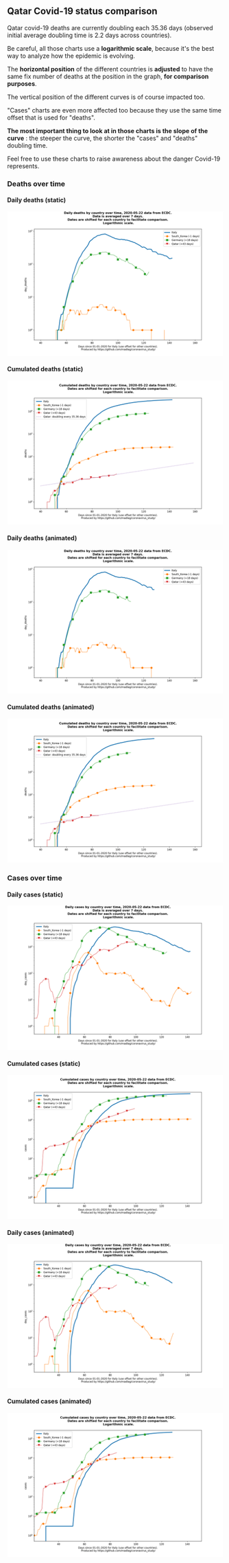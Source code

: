 ## Qatar Covid-19 status comparison 

Qatar covid-19 deaths are currently doubling each 35.36 days (observed initial average doubling time is 2.2 days across countries).



Be careful, all those charts use a **logarithmic scale**, because it's the best way to analyze how the epidemic is evolving.
 
The **horizontal position** of the different countries is **adjusted** to have the same fix number of deaths at the position in the graph, **for comparison purposes**.

The vertical position of the different curves is of course impacted too.

"Cases" charts are even more affected too because they use the same time offset that is used for "deaths".

**The most important thing to look at in those charts is the slope of the curve** : the steeper the curve, the shorter the "cases" and "deaths" doubling time.

Feel free to use these charts to raise awareness about the danger Covid-19 represents. 


 
### Deaths over time
 
#### Daily deaths (static)
![Qatar covid-19 daily deaths static chart](https://raw.githubusercontent.com/madlag/coronavirus_study/master/notebooks/graphs/2020-05-22/countries/Qatar/2020-05-22_Qatar_day_deaths.png "Qatar covid-19 day_deaths static chart")   
 
#### Cumulated deaths (static)
![Qatar covid-19 cumulated deaths static chart](https://raw.githubusercontent.com/madlag/coronavirus_study/master/notebooks/graphs/2020-05-22/countries/Qatar/2020-05-22_Qatar_deaths.png "Qatar covid-19 deaths static chart")   
 
#### Daily deaths (animated)
![Qatar covid-19 daily deaths animated chart](https://raw.githubusercontent.com/madlag/coronavirus_study/master/notebooks/graphs/2020-05-22/countries/Qatar/2020-05-22_Qatar_day_deaths.gif "Qatar covid-19 day_deaths animated chart")   
 
#### Cumulated deaths (animated)
![Qatar covid-19 cumulated deaths animated chart](https://raw.githubusercontent.com/madlag/coronavirus_study/master/notebooks/graphs/2020-05-22/countries/Qatar/2020-05-22_Qatar_deaths.gif "Qatar covid-19 deaths animated chart")   

 
### Cases over time
 
#### Daily cases (static)
![Qatar covid-19 daily cases static chart](https://raw.githubusercontent.com/madlag/coronavirus_study/master/notebooks/graphs/2020-05-22/countries/Qatar/2020-05-22_Qatar_day_cases.png "Qatar covid-19 day_cases static chart")   
 
#### Cumulated cases (static)
![Qatar covid-19 cumulated cases static chart](https://raw.githubusercontent.com/madlag/coronavirus_study/master/notebooks/graphs/2020-05-22/countries/Qatar/2020-05-22_Qatar_cases.png "Qatar covid-19 cases static chart")   
 
#### Daily cases (animated)
![Qatar covid-19 daily cases animated chart](https://raw.githubusercontent.com/madlag/coronavirus_study/master/notebooks/graphs/2020-05-22/countries/Qatar/2020-05-22_Qatar_day_cases.gif "Qatar covid-19 day_cases animated chart")   
 
#### Cumulated cases (animated)
![Qatar covid-19 cumulated cases animated chart](https://raw.githubusercontent.com/madlag/coronavirus_study/master/notebooks/graphs/2020-05-22/countries/Qatar/2020-05-22_Qatar_cases.gif "Qatar covid-19 cases animated chart")   

